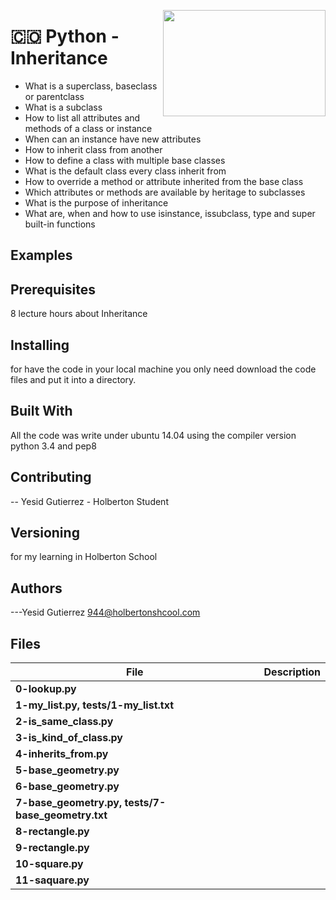 <p>
<img width="260" height="170" src="https://davidjohncoleman.com/wp-djc/wp-content/uploads/2017/06/HBTN-Borderless-CMYK-Logo-Vertical-Color-Black@1200ppi-300x236.png" align="right" >
</p>





# :colombia: Python - Inheritance                                               
- What is a superclass, baseclass or parentclass                                
- What is a subclass                                                            
- How to list all attributes and methods of a class or instance                 
- When can an instance have new attributes                                      
- How to inherit class from another                                             
- How to define a class with multiple base classes                              
- What is the default class every class inherit from                            
- How to override a method or attribute inherited from the base class           
- Which attributes or methods are available by heritage to subclasses           
- What is the purpose of inheritance                                            
- What are, when and how to use isinstance, issubclass, type and super built-in functions
## Examples                                                                     

## Prerequisites
8 lecture hours about  Inheritance                                              
## Installing

for have the code in your local machine you only need download the code files and put it into a directory.
## Built With

All the code was write under ubuntu 14.04 using the compiler version            
python 3.4 and pep8                                                             

## Contributing

-- Yesid Gutierrez - Holberton Student                                          

## Versioning
for my learning in Holberton School

## Authors

---Yesid Gutierrez  944@holbertonshcool.com                                    
                                                                               
## Files

|             File               |             Description                  |
|--------------------------------| ---------------------------------------- |
|**0-lookup.py**|
|**1-my_list.py, tests/1-my_list.txt**|
|**2-is_same_class.py**|
|**3-is_kind_of_class.py**|
|**4-inherits_from.py**|
|**5-base_geometry.py**|
|**6-base_geometry.py**|
|**7-base_geometry.py, tests/7-base_geometry.txt**|
|**8-rectangle.py**|
|**9-rectangle.py**|
|**10-square.py**|
|**11-saquare.py**|
